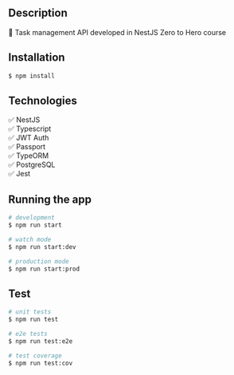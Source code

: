 ## Description

:page_with_curl: Task management API developed in NestJS Zero to Hero course

## Installation

```bash
$ npm install
```

## Technologies

:white_check_mark: NestJS\
:white_check_mark: Typescript\
:white_check_mark: JWT Auth\
:white_check_mark: Passport\
:white_check_mark: TypeORM\
:white_check_mark: PostgreSQL\
:white_check_mark: Jest

## Running the app

```bash
# development
$ npm run start

# watch mode
$ npm run start:dev

# production mode
$ npm run start:prod
```

## Test

```bash
# unit tests
$ npm run test

# e2e tests
$ npm run test:e2e

# test coverage
$ npm run test:cov
```

